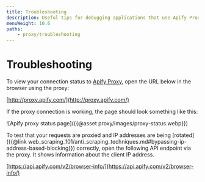 ```yaml
---
title: Troubleshooting
description: Useful tips for debugging applications that use Apify Proxy. Check the status of your proxies and view information about the client IP address.
menuWeight: 10.6
paths:
    - proxy/troubleshooting
---
```


# [](#troubleshooting) Troubleshooting

To view your connection status to [Apify Proxy](https://apify.com/proxy), open the URL below in the browser using the proxy:

[http://proxy.apify.com/](http://proxy.apify.com/)

If the proxy connection is working, the page should look something like this:

![Apify proxy status page]({{@asset proxy/images/proxy-status.webp}})

To test that your requests are proxied and IP addresses are being [rotated]({{@link web_scraping_101/anti_scraping_techniques.md#bypassing-ip-address-based-blocking}}) correctly, open the following API endpoint via the proxy. It shows information about the client IP address.

[https://api.apify.com/v2/browser-info/](https://api.apify.com/v2/browser-info/)

